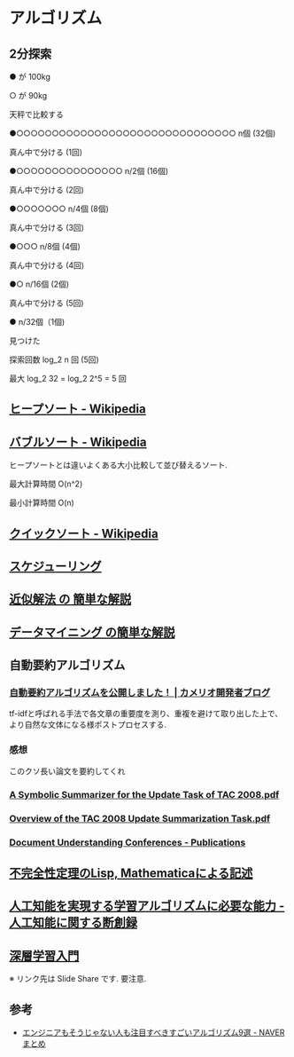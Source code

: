 # アルゴリズム

## 2分探索

● が 100kg

○ が 90kg

天秤で比較する

●○○○○○○○○○○○○○○○○○○○○○○○○○○○○○○○ n個 (32個)

真ん中で分ける (1回)

●○○○○○○○○○○○○○○○ n/2個 (16個)

真ん中で分ける (2回)

●○○○○○○○ n/4個 (8個)

真ん中で分ける (3回)

●○○○ n/8個 (4個)

真ん中で分ける (4回)

●○ n/16個 (2個)

真ん中で分ける (5回)

● n/32個（1個)

見つけた

探索回数 log_2 n 回 (5回)

最大 log_2 32 = log_2 2^5 = 5 回

## [ヒープソート - Wikipedia](http://ja.wikipedia.org/wiki/%E3%83%92%E3%83%BC%E3%83%97%E3%82%BD%E3%83%BC%E3%83%88)

## [バブルソート - Wikipedia](http://ja.wikipedia.org/wiki/%E3%83%90%E3%83%96%E3%83%AB%E3%82%BD%E3%83%BC%E3%83%88)

ヒープソートとは違いよくある大小比較して並び替えるソート.

最大計算時間 O(n^2)

最小計算時間 O(n)

## [クイックソート - Wikipedia](http://ja.wikipedia.org/wiki/%E3%82%AF%E3%82%A4%E3%83%83%E3%82%AF%E3%82%BD%E3%83%BC%E3%83%88)

## [スケジューリング](http://research.nii.ac.jp/~uno/schedule.htm)

## [近似解法 の 簡単な解説](http://research.nii.ac.jp/~uno/approx.htm)

## [データマイニング の簡単な解説](http://research.nii.ac.jp/~uno/datamine.htm)

## 自動要約アルゴリズム

### [自動要約アルゴリズムを公開しました！ | カメリオ開発者ブログ](http://aial.shiroyagi.co.jp/2013/08/%E3%82%B7%E3%83%B3%E3%83%97%E3%83%AB%E3%81%A0%E3%81%91%E3%81%A9%E3%83%91%E3%83%AF%E3%83%95%E3%83%AB%E3%81%AA%E8%87%AA%E5%8B%95%E8%A6%81%E7%B4%84%E3%82%A2%E3%83%AB%E3%82%B4%E3%83%AA%E3%82%BA%E3%83%A0/)

tf-idfと呼ばれる手法で各文章の重要度を測り、重複を避けて取り出した上で、より自然な文体になる様ポストプロセスする.

### 感想

このクソ長い論文を要約してくれ

### [A Symbolic Summarizer for the Update Task of TAC 2008.pdf](http://www.nist.gov/tac/publications/2008/participant.papers/RaliLatl.proceedings.pdf)

### [Overview of the TAC 2008 Update Summarization Task.pdf](http://www.nist.gov/tac/publications/2008/additional.papers/update_summ_overview08.proceedings.pdf)

### [Document Understanding Conferences - Publications](http://duc.nist.gov/pubs.html#2007)

## [不完全性定理のLisp, Mathematicaによる記述](http://www.unfindable.net/article/unknowable/)

## [人工知能を実現する学習アルゴリズムに必要な能力 - 人工知能に関する断創録](http://aidiary.hatenablog.com/entry/20140910/1410352095)

## [深層学習入門](http://www.slideshare.net/bollegala/ss-39065162)
※ リンク先は Slide Share です. 要注意.

## 参考

- [エンジニアもそうじゃない人も注目すべきすごいアルゴリズム9選 - NAVER まとめ](http://matome.naver.jp/odai/2141569147381073701)
